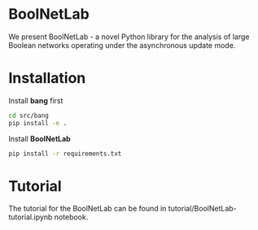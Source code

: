 # BoolNetLab
We present BoolNetLab - a novel Python library for the analysis of large Boolean networks operating under the asynchronous update mode.

# Installation
Install **bang** first
```bash
cd src/bang
pip install -e .
```

Install **BoolNetLab**
```bash
pip install -r requirements.txt
```

# Tutorial
The tutorial for the BoolNetLab can be found in tutorial/BoolNetLab-tutorial.ipynb notebook.

